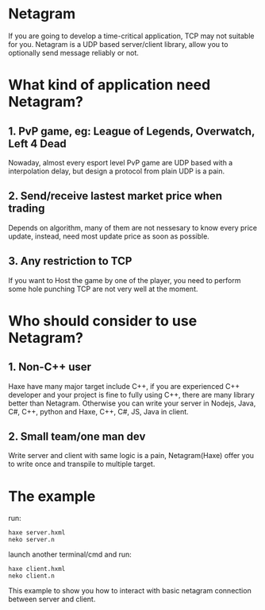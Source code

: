 # Netagram

If you are going to develop a time-critical application, TCP may not suitable for you. Netagram is a UDP based server/client library, allow you to optionally send message reliably or not.

# What kind of application need Netagram?

## 1. PvP game, eg: League of Legends, Overwatch, Left 4 Dead

Nowaday, almost every esport level PvP game are UDP based with a interpolation delay, but design a protocol from plain UDP is a pain.

## 2. Send/receive lastest market price when trading

Depends on algorithm, many of them are not nessesary to know every price update, instead, need most update price as soon as possible.

## 3. Any restriction to TCP

If you want to Host the game by one of the player, you need to perform some hole punching TCP are not very well at the moment.

# Who should consider to use Netagram?

## 1. Non-C++ user

Haxe have many major target include C++, if you are experienced C++ developer and your project is fine to fully using C++, there are many library better than Netagram.
Otherwise you can write your server in Nodejs, Java, C#, C++, python and Haxe, C++, C#, JS, Java in client.

## 2. Small team/one man dev

Write server and client with same logic is a pain, Netagram(Haxe) offer you to write once and transpile to multiple target.

# The example

run:

```
haxe server.hxml
neko server.n
```

launch another terminal/cmd and run:

```
haxe client.hxml
neko client.n
```

This example to show you how to interact with basic netagram connection between server and client.
